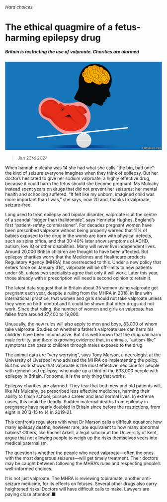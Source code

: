 ###### Hard choices

# The ethical quagmire of a fetus-harming epilepsy drug 

##### Britain is restricting the use of valproate. Charities are alarmed 

![image](images/20240127_BRD001.jpg) 

> Jan 23rd 2024 

When hannah mulcahy was 14 she had what she calls “the big, bad one”: the kind of seizure everyone imagines when they think of epilepsy. But her doctors hesitated to give her sodium valproate, a highly effective drug, because it could harm the fetus should she become pregnant. Ms Mulcahy instead spent years on drugs that did not prevent her seizures; her mental health and schooling suffered. “It felt like my unborn, imagined child was more important than I was,” she says, now 20 and, thanks to valproate, seizure-free.

Long used to treat epilepsy and bipolar disorder, valproate is at the centre of a scandal “bigger than thalidomide”, says Henrietta Hughes, England’s first “patient-safety commissioner”. For decades pregnant women have been prescribed valproate without being properly warned that 11% of babies exposed to the drug in the womb are born with physical defects, such as spina bifida, and that 30-40% later show symptoms of ADHD, autism, low IQ or other disabilities. Many will never live independent lives. Around 20,000 British children are thought to have been affected. But epilepsy charities worry that the Medicines and Healthcare products Regulatory Agency (MHRA) has overreacted to this. Under a new policy that enters force on January 31st, valproate will be off-limits to new patients under 55, unless two specialists agree that only it will work. Later this year, those already with a prescription will need a second opinion to retain it.

The latest data suggest that in Britain about 35 women using valproate get pregnant each year, despite a ruling from the MHRA in 2018, in line with international practice, that women and girls should not take valproate unless they were on birth control and it could be shown that other drugs did not work. Since that ruling, the number of women and girls on valproate has fallen from around 27,400 to 19,800. 

Unusually, the new rules will also apply to men and boys, 83,000 of whom take valproate. Studies on whether a father’s valproate use can harm his children have been inconclusive. But it is well known that the drug can harm male fertility, and there is growing evidence that, in animals, “autism-like” symptoms can pass to children through males exposed to the drug. 

The animal data are “very worrying”, says Tony Marson, a neurologist at the University of Liverpool who advised the MHRA on implementing the policy. But his work shows that valproate is the most effective medicine for people with generalised epilepsy, who make up a third of the 633,000 people with epilepsy in Britain. For some, it is the only thing that works. 

Epilepsy charities are alarmed. They fear that both new and old patients will, like Ms Mulcahy, be prescribed less effective medicines, harming their ability to finish school, pursue a career and lead normal lives. In extreme cases, this could be deadly. Sudden maternal deaths from epilepsy in pregnancy have nearly doubled in Britain since before the restrictions, from eight in 2013-15 to 14 in 2019-21.


This confronts regulators with what Dr Marson calls a difficult equation: how many epilepsy deaths, however rare, are equivalent to how many abnormal babies? Others, like Rachel Arkell, a legal scholar at the University of Kent, argue that not allowing people to weigh up the risks themselves veers into medical paternalism. 

 The question is whether the people who need valproate—often the ones with the most dangerous seizures—will get timely treatment. Their doctors may be caught between following the MHRA’s rules and respecting people’s well-informed choices. 

It is not just valproate. The MHRA is reviewing topiramate, another anti-seizure medicine, for its effects on fetuses. Several other drugs also carry heightened risks. Doctors will have difficult calls to make. Lawyers are paying close attention.■


